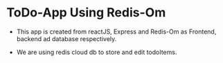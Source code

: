 # ToDo-App Using Redis-Om

- This app is created from reactJS, Express and Redis-Om as Frontend, backend ad database respectively.

- We are using redis cloud db to store and edit todoItems.
